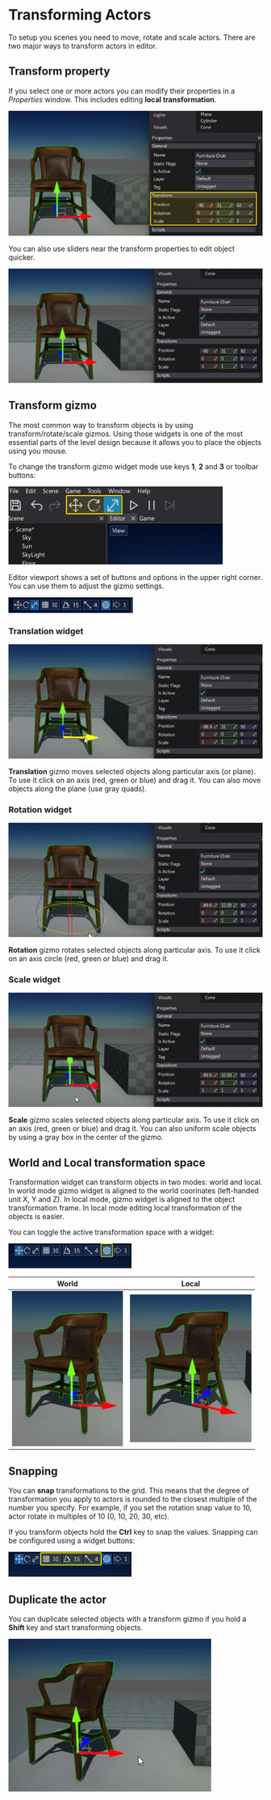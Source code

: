 # Transforming Actors

To setup you scenes you need to move, rotate and scale actors. There are two major ways to transform actors in editor.

## Transform property

If you select one or more actors you can modify their properties in a *Properties* window. This includes editing **local transformation**.

![Actor Transform](media/edit-actor-local-transform.jpg)

You can also use sliders near the transform properties to edit object quicker.

![Actor Transform](media/local-transform-usage.gif)

## Transform gizmo

The most common way to transform objects is by using transform/rotate/scale gizmos.
Using those widgets is one of the most essential parts of the level design because it allows you to place the objects using you mouse.

To change the transform gizmo widget mode use keys **1**, **2** and **3** or toolbar buttons:

![Toolbar Buttons](media/transform-gizmo-mode.jpg)

Editor viewport shows a set of buttons and options in the upper right corner.
You can use them to adjust the gizmo settings.

![Editor Viewport Widgets](media/gizmo-widgets.png)

### Translation widget

![Translation widget](media/gizmo-translate.gif)

**Translation** gizmo moves selected objects along particular axis (or plane).
To use it click on an axis (red, green or blue) and drag it.
You can also move objects along the plane (use gray quads).

### Rotation widget

![Rotation widget](media/gizmo-rotate.gif)

**Rotation** gizmo rotates selected objects along particular axis.
To use it click on an axis circle (red, green or blue) and drag it.

### Scale widget

![Scale widget](media/gizmo-scale.gif)

**Scale** gizmo scales selected objects along particular axis.
To use it click on an axis (red, green or blue) and drag it.
You can also uniform scale objects by using a gray box in the center of the gizmo.

## World and Local transformation space

Transformation widget can transform objects in two modes: world and local. In world mode gizmo widget is aligned to the world coorinates (left-handed unit X, Y and Z). In local mode, gizmo widget is aligned to the object transformation frame. In local mode editing local transformation of the objects is easier.

You can toggle the active transformation space with a widget:

![Toggle Transformation Space](media/transformation-space-toggle.png)

| World | Local |
|--------|--------|
| ![World Space](media/world-space.jpg) | ![Local Space](media/local-space.jpg) |

## Snapping

You can **snap** transformations to the grid. This means that the degree of transformation you apply to actors is rounded to the closest multiple of the number you specify. For example, if you set the rotation snap value to 10, actor rotate in multiples of 10 (0, 10, 20, 30, etc).

If you transform objects hold the **Ctrl** key to snap the values.
Snapping can be configured using a widget buttons:

![Snapping Options](media/widget-spanning.jpg)

## Duplicate the actor

You can duplicate selected objects with a transform gizmo if you hold a **Shift** key and start transforming objects.

![Duplicate actors](media/duplicate-actors.gif)



